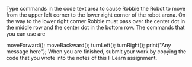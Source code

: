 Type commands in the code text area to cause Robbie the Robot to move from the upper left corner to the lower right corner of the robot arena.  On the way to the lower right corner Robbie must pass over the center dot in the middle row and the center dot in the bottom row.  The commands that you can use are

moveForward();
moveBackward();
turnLeft();
turnRight();
print("Any message here");
When you are finished, submit your work by copying the code that you wrote into the notes of this I-Learn assignment.
